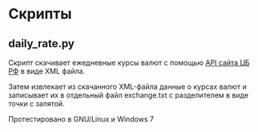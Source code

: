Скрипты
=======

daily_rate.py
-------------

Скрипт скачивает ежедневные курсы валют с помощью [API сайта ЦБ РФ](http://www.cbr.ru/scripts/XML_daily.asp) в виде XML файла. 

Затем извлекает из скачанного XML-файла данные о курсах валют и записывает их в отдельный файл exchange.txt с разделителем в виде точки с запятой.

Протестировано в GNU/Linux и Windows 7